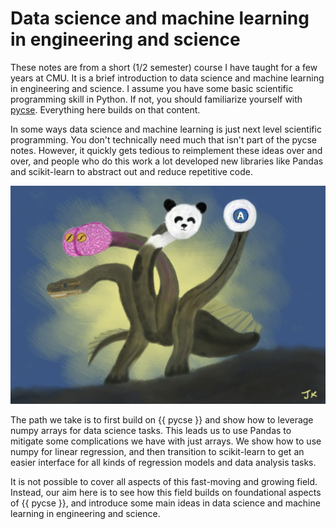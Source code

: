 # Data science and machine learning in engineering and science

These notes are from a short (1/2 semester) course I have taught for a few years at CMU. It is a brief introduction to data science and machine learning in engineering and science. I assume you have some basic scientific programming skill in Python. If not, you should familiarize yourself with [pycse](https://kitchingroup.cheme.cmu.edu/pycse). Everything here builds on that content.

In some ways data science and machine learning is just next level scientific programming. You don't technically need much that isn't part of the pycse notes. However, it quickly gets tedious to reimplement these ideas over and over, and people who do this work a lot developed new libraries like Pandas and scikit-learn to abstract out and reduce repetitive code.

![img](dsmles-hydra.png)

The path we take is to first build on {{ pycse }} and show how to leverage numpy arrays for data science tasks. This leads us to use Pandas to mitigate some complications we have with just arrays. We show how to use numpy for linear regression, and then transition to scikit-learn to get an easier interface for all kinds of regression models and data analysis tasks.

It is not possible to cover all aspects of this fast-moving and growing field. Instead, our aim here is to see how this field builds on foundational aspects of {{ pycse }}, and introduce some main ideas in data science and machine learning in engineering and science.